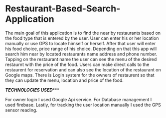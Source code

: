 # Restaurant-Based-Search-Application
The main goal of this application is to find the near by restaurants based on the food type that is entered by the user.
User can enter his or her location manually or use GPS to locate himself or herself. 
After that user will enter his food choice, price range of his choice. 
Depending on that this app will search him near by located restaurants name address and phone number.
Tapping on the restaurant name the user can see the menu of the desired restaurnt with the price of the food.
Users can make direct calls to the restaurent for reservation and can also see the location of the restaurant on Google maps.
There is Login system for the owners of restaurent so that they can update the menu, location and price of the food. 




*********TECHNOLOGIES USED************

For owner login I used Google Api service.
For Database management I used firebase.
Lastly, for tracking the user location manually I used the GPS sensor reading.
